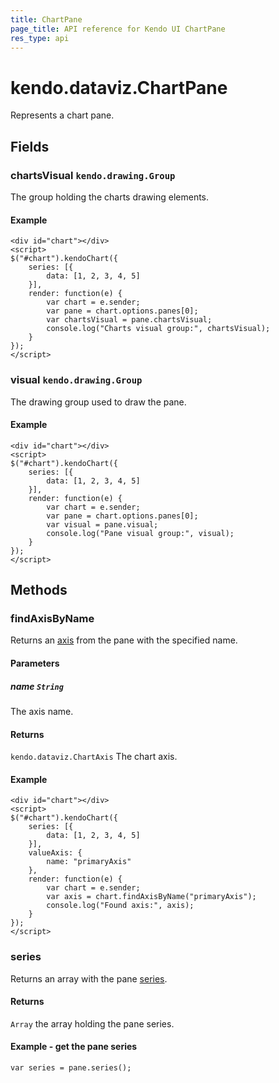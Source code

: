 ```yaml
---
title: ChartPane
page_title: API reference for Kendo UI ChartPane
res_type: api
---
```


# kendo.dataviz.ChartPane

Represents a chart pane.

## Fields

### chartsVisual `kendo.drawing.Group`

The group holding the charts drawing elements.

#### Example

    <div id="chart"></div>
    <script>
    $("#chart").kendoChart({
        series: [{
            data: [1, 2, 3, 4, 5]
        }],
        render: function(e) {
            var chart = e.sender;
            var pane = chart.options.panes[0];
            var chartsVisual = pane.chartsVisual;
            console.log("Charts visual group:", chartsVisual);
        }
    });
    </script>

### visual `kendo.drawing.Group`

The drawing group used to draw the pane.

#### Example

    <div id="chart"></div>
    <script>
    $("#chart").kendoChart({
        series: [{
            data: [1, 2, 3, 4, 5]
        }],
        render: function(e) {
            var chart = e.sender;
            var pane = chart.options.panes[0];
            var visual = pane.visual;
            console.log("Pane visual group:", visual);
        }
    });
    </script>

## Methods

### findAxisByName

Returns an [axis](/api/javascript/dataviz/chart/chart_axis) from the pane with the specified name.

#### Parameters

##### name `String`

The axis name.

#### Returns

`kendo.dataviz.ChartAxis` The chart axis.

#### Example

    <div id="chart"></div>
    <script>
    $("#chart").kendoChart({
        series: [{
            data: [1, 2, 3, 4, 5]
        }],
        valueAxis: {
            name: "primaryAxis"
        },
        render: function(e) {
            var chart = e.sender;
            var axis = chart.findAxisByName("primaryAxis");
            console.log("Found axis:", axis);
        }
    });
    </script>

### series

Returns an array with the pane [series](/api/javascript/dataviz/chart/chart_series).

#### Returns

`Array` the array holding the pane series.

#### Example - get the pane series
    var series = pane.series();